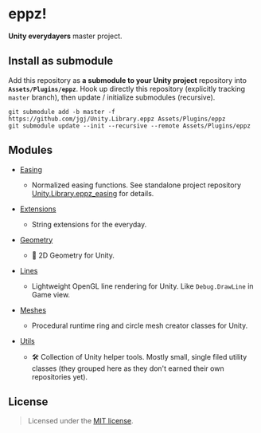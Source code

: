 # eppz!

**Unity everydayers** master project.

## Install as submodule

Add this repository as **a submodule to your Unity project** repository into **`Assets/Plugins/eppz`**. Hook up directly this repository (explicitly tracking `master` branch), then update / initialize submodules (recursive).

```
git submodule add -b master -f https://github.com/jgj/Unity.Library.eppz Assets/Plugins/eppz
git submodule update --init --recursive --remote Assets/Plugins/eppz
```

## Modules

* [Easing](https://github.com/eppz/Unity.Library.eppz.Easing)

	+ Normalized easing functions. See standalone project repository [Unity.Library.eppz_easing](https://github.com/eppz/Unity.Library.eppz_easing) for details.

* [Extensions](https://github.com/eppz/Unity.Library.eppz.Extensions)

	+ String extensions for the everyday.

* [Geometry](https://github.com/eppz/Unity.Library.eppz.Geometry)

	+ 📐 2D Geometry for Unity.

* [Lines](https://github.com/eppz/Unity.Library.eppz.Lines)

	+ Lightweight OpenGL line rendering for Unity. Like `Debug.DrawLine` in Game view.

* [Meshes](https://github.com/eppz/Unity.Library.eppz.Meshes)

	+ Procedural runtime ring and circle mesh creator classes for Unity.

* [Utils](https://github.com/eppz/Unity.Library.eppz.Utils)

	+ 🛠️ Collection of Unity helper tools. Mostly small, single filed utility classes (they grouped here as they don't earned their own repositories yet).

## License

> Licensed under the [MIT license](http://en.wikipedia.org/wiki/MIT_License).
